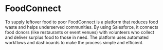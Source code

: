 # FoodConnect
To supply leftover food to poor
FoodConnect is a platform that reduces food waste and helps underserved communities. By 
using Salesforce, it connects food donors (like restaurants or event venues) with volunteers who 
collect and deliver surplus food to those in need. The platform uses automated workflows and 
dashboards to make the process simple and efficient. 
